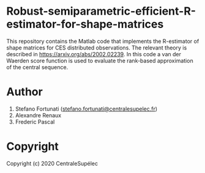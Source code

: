 # Robust-semiparametric-efficient-R-estimator-for-shape-matrices
This repository contains the Matlab code that implements the R-estimator of shape matrices for CES distributed observations. The relevant theory is described in https://arxiv.org/abs/2002.02239. In this code a van der Waerden score function is used to evaluate the rank-based approximation of the central sequence.

# Author
1) Stefano Fortunati (stefano.fortunati@centralesupelec.fr)
2) Alexandre Renaux
3) Frederic Pascal

# Copyright
Copyright (c) 2020 CentraleSupélec

